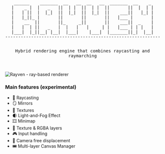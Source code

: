 <div align="center">
<pre>
 ______    _______  __   __  __   __  _______  __    _ 
|    _ |  |   _   ||  | |  ||  | |  ||       ||  |  | |
|   | ||  |  |_|  ||  |_|  ||  |_|  ||    ___||   |_| |
|   |_||_ |       ||       ||       ||   |___ |       |
|    __  ||       ||_     _||       ||    ___||  _    |
|   |  | ||   _   |  |   |   |     | |   |___ | | |   |
|___|  |_||__| |__|  |___|    |___|  |_______||_|  |__|
---------------------------------------------------------------

Hybrid rendering engine that combines raycasting and raymarching  
</pre>
</div>

![Rayven - ray-based renderer](https://github.com/WebAxol/Mirroware/blob/main/img/banner.png)


<h3>Main features (experimental)</h3>

- 🏹 Raycasting
- 🪞 Mirrors
- 🎁 Textures
- 🌒 Light-and-Fog Effect
- 🎞️ Minimap
- 🎨 Texture & RGBA layers
- 🎮 Input handling
- 🎥 Camera free displacement
- 🎟️ Multi-layer Canvas Manager